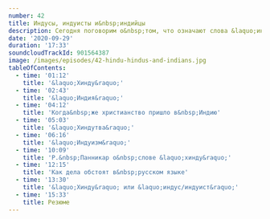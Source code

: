 ```yaml
---
number: 42
title: Индусы, индуисты и&nbsp;индийцы
description: Сегодня поговорим о&nbsp;том, что означают слова &laquo;индуизм&raquo;, &laquo;хинду&raquo;, &laquo;индус&raquo;, &laquo;индуист&raquo; и&nbsp;некоторые другие. Как и&nbsp;когда их&nbsp;нужно правильно употреблять.
date: '2020-09-29'
duration: '17:33'
soundcloudTrackId: 901564387
image: /images/episodes/42-hindu-hindus-and-indians.jpg
tableOfContents:
  - time: '01:12'
    title: '&laquo;Хинду&raquo;'
  - time: '02:43'
    title: '&laquo;Индия&raquo;'
  - time: '04:12'
    title: 'Когда&nbsp;же христианство пришло в&nbsp;Индию'
  - time: '05:03'
    title: '&laquo;Хиндутва&raquo;'
  - time: '06:16'
    title: '&laquo;Индуизм&raquo;'
  - time: '10:09'
    title: 'Р.&nbsp;Панникар о&nbsp;слове &laquo;хинду&raquo;'
  - time: '12:15'
    title: 'Как дела обстоят в&nbsp;русском языке'
  - time: '13:30'
    title: '&laquo;Хинду&raquo; или &laquo;индус/индуист&raquo;'
  - time: '15:33'
    title: Резюме
---
```

